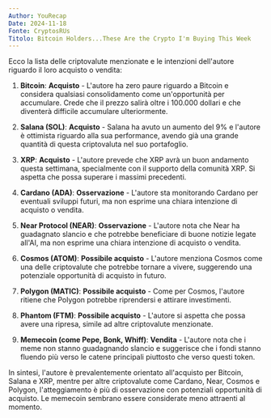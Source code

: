 ```yaml
---
Author: YouRecap
Date: 2024-11-18
Fonte: CryptosRUs
Titolo: Bitcoin Holders...These Are the Crypto I'm Buying This Week
---
```


Ecco la lista delle criptovalute menzionate e le intenzioni dell'autore riguardo il loro acquisto o vendita:

1. **Bitcoin**: **Acquisto** - L'autore ha zero paure riguardo a Bitcoin e considera qualsiasi consolidamento come un'opportunità per accumulare. Crede che il prezzo salirà oltre i 100.000 dollari e che diventerà difficile accumulare ulteriormente.

2. **Salana (SOL)**: **Acquisto** - Salana ha avuto un aumento del 9% e l'autore è ottimista riguardo alla sua performance, avendo già una grande quantità di questa criptovaluta nel suo portafoglio.

3. **XRP**: **Acquisto** - L'autore prevede che XRP avrà un buon andamento questa settimana, specialmente con il supporto della comunità XRP. Si aspetta che possa superare i massimi precedenti.

4. **Cardano (ADA)**: **Osservazione** - L'autore sta monitorando Cardano per eventuali sviluppi futuri, ma non esprime una chiara intenzione di acquisto o vendita.

5. **Near Protocol (NEAR)**: **Osservazione** - L'autore nota che Near ha guadagnato slancio e che potrebbe beneficiare di buone notizie legate all'AI, ma non esprime una chiara intenzione di acquisto o vendita.

6. **Cosmos (ATOM)**: **Possibile acquisto** - L'autore menziona Cosmos come una delle criptovalute che potrebbe tornare a vivere, suggerendo una potenziale opportunità di acquisto in futuro.

7. **Polygon (MATIC)**: **Possibile acquisto** - Come per Cosmos, l'autore ritiene che Polygon potrebbe riprendersi e attirare investimenti.

8. **Phantom (FTM)**: **Possibile acquisto** - L'autore si aspetta che possa avere una ripresa, simile ad altre criptovalute menzionate.

9. **Memecoin (come Pepe, Bonk, Whiff)**: **Vendita** - L'autore nota che i meme non stanno guadagnando slancio e suggerisce che i fondi stanno fluendo più verso le catene principali piuttosto che verso questi token.

In sintesi, l'autore è prevalentemente orientato all'acquisto per Bitcoin, Salana e XRP, mentre per altre criptovalute come Cardano, Near, Cosmos e Polygon, l'atteggiamento è più di osservazione con potenziali opportunità di acquisto. Le memecoin sembrano essere considerate meno attraenti al momento.
